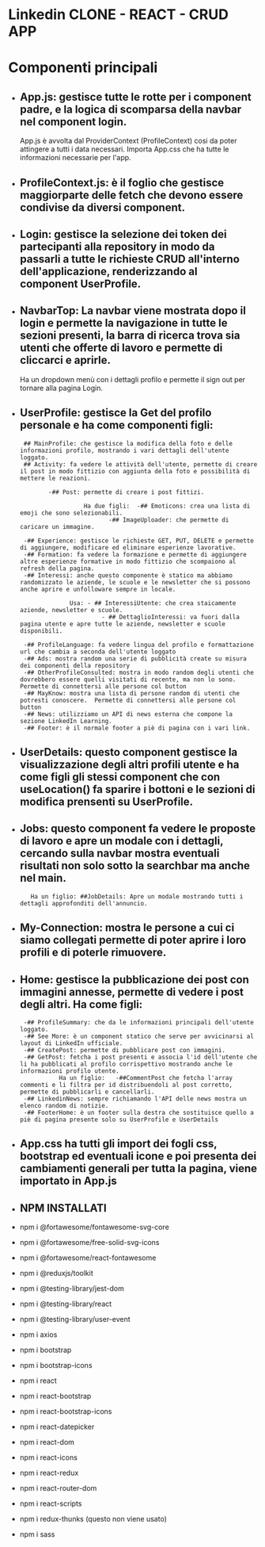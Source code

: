 # Linkedin CLONE - REACT - CRUD APP

# Componenti principali

- ## App.js: gestisce tutte le rotte per i component padre, e la logica di scomparsa della navbar nel component login. 
    App.js è avvolta dal ProviderContext (ProfileContext) cosi da poter attingere a tutti i data necessari. Importa App.css che ha tutte le informazioni necessarie per l'app.

- ## ProfileContext.js: è il foglio che gestisce maggiorparte delle fetch che devono essere condivise da diversi component.

- ## Login: gestisce la selezione dei token dei partecipanti alla repository in modo da passarli a tutte le richieste CRUD all'interno dell'applicazione, renderizzando al component UserProfile.

- ## NavbarTop: La navbar viene mostrata dopo il login e permette la navigazione in tutte le sezioni presenti, la barra di ricerca trova sia utenti che offerte di lavoro e permette di cliccarci e aprirle. 
    Ha un dropdown menù con i dettagli profilo e permette il sign out per tornare alla pagina Login.

- ## UserProfile: gestisce la Get del profilo personale e ha come componenti figli:
       ## MainProfile: che gestisce la modifica della foto e delle informazioni profilo, mostrando i vari dettagli dell'utente loggato.
       ## Activity: fa vedere le attività dell'utente, permette di creare il post in modo fittizio con aggiunta della foto e possibilità di mettere le reazioni.
  
              -## Post: permette di creare i post fittizi.
  
                        Ha due figli:  -## Emoticons: crea una lista di emoji che sono selezionabili.
		                       -## ImageUploader: che permette di caricare un immagine.
  
       -## Experience: gestisce le richieste GET, PUT, DELETE e permette di aggiungere, modificare ed eliminare esperienze lavorative.
       -## Formation: fa vedere la formazione e permette di aggiungere altre esperienze formative in modo fittizio che scompaiono al refresh della pagina.
       -## Interessi: anche questo componente è statico ma abbiamo randomizzato le aziende, le scuole e le newsletter che si possono anche aprire e unfolloware sempre in locale.
  
	                Usa: - ## InteressiUtente: che crea staicamente aziende, newsletter e scuole.
                             - ## DettaglioInteressi: va fuori dalla pagina utente e apre tutte le aziende, newsletter e scuole disponibili.
  
       -## ProfileLanguage: fa vedere lingua del profilo e formattazione url che cambia a seconda dell'utente loggato
       -## Ads: mostra random una serie di pubblicità create su misura dei componenti della repository
       -## OtherProfileConsulted: mostra in modo random degli utenti che dovrebbero essere quelli visitati di recente, ma non lo sono. Permette di connettersi alle persone col button
       -## MayKnow: mostra una lista di persone random di utenti che potresti conoscere.  Permette di connettersi alle persone col button
       -## News: utilizziamo un API di news esterna che compone la sezione LinkedIn Learning.
       -## Footer: è il normale footer a piè di pagina con i vari link.

- ## UserDetails: questo component gestisce la visualizzazione degli altri profili utente e ha come figli gli stessi component che con useLocation() fa sparire i bottoni e le sezioni di modifica prensenti su UserProfile.

- ## Jobs: questo component fa vedere le proposte di lavoro e apre un modale con i dettagli, cercando sulla navbar mostra eventuali risultati non solo sotto la searchbar ma anche nel main.
         Ha un figlio: ##JobDetails: Apre un modale mostrando tutti i dettagli approfonditi dell'annuncio.
- ## My-Connection: mostra le persone a cui ci siamo collegati permette di poter aprire i loro profili e di poterle rimuovere.

- ## Home: gestisce la pubblicazione dei post con immagini annesse, permette di vedere i post degli altri. Ha come figli: 
       -## ProfileSummary: che da le informazioni principali dell'utente loggato.
       -## See More: è un component statico che serve per avvicinarsi al layout di LinkedIn ufficiale.
       -## CreatePost: permette di pubblicare post con immagini.
       -## GetPost: fetcha i post presenti e associa l'id dell'utente che li ha pubblicati al profilo corrispettivo mostrando anche le informazioni profilo utente.
                 Ha un figlio:   -##CommentPost che fetcha l'array commenti e li filtra per id distribuendoli al post corretto, permette di pubblicarli e cancellarli.
       -## LinkedinNews: sempre richiamando l'API delle news mostra un elenco random di notizie.
       -## FooterHome: è un footer sulla destra che sostituisce quello a piè di pagina presente solo su UserProfile e UserDetails

- ## App.css ha tutti gli import dei fogli css, bootstrap ed eventuali icone e poi presenta dei cambiamenti generali per tutta la pagina, viene importato in App.js      

- ## NPM INSTALLATI 
- npm i @fortawesome/fontawesome-svg-core
- npm i @fortawesome/free-solid-svg-icons
- npm i @fortawesome/react-fontawesome
- npm i @reduxjs/toolkit
- npm i @testing-library/jest-dom
- npm i @testing-library/react
- npm i @testing-library/user-event
- npm i axios
- npm i bootstrap
- npm i bootstrap-icons
- npm i react
- npm i react-bootstrap
- npm i react-bootstrap-icons
- npm i react-datepicker
- npm i react-dom
- npm i react-icons
- npm i react-redux
- npm i react-router-dom
- npm i react-scripts
- npm i redux-thunks (questo non viene usato)
- npm i sass
